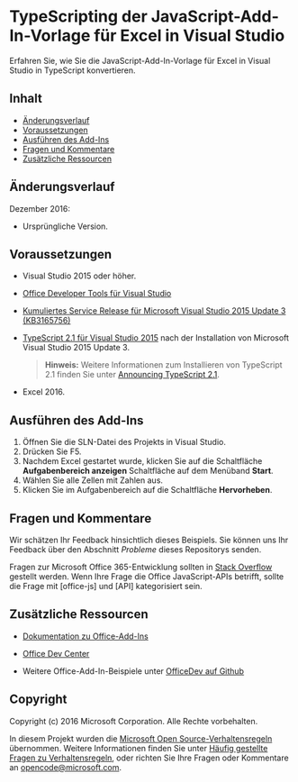 ﻿---
page_type: sample
products:
- office-excel
- office-365
languages:
- javascript
extensions:
  contentType: samples
  technologies:
  - Add-ins
  createdDate: 12/8/2016 9:16:02 PM
---
# <a name="typescripting-visual-studio-excel-javascript-add-in-template"></a>TypeScripting der JavaScript-Add-In-Vorlage für Excel in Visual Studio

Erfahren Sie, wie Sie die JavaScript-Add-In-Vorlage für Excel in Visual Studio in TypeScript konvertieren. 

## <a name="table-of-contents"></a>Inhalt
* [Änderungsverlauf](#change-history)
* [Voraussetzungen](#prerequisites)
* [Ausführen des Add-Ins](#test-the-add-in)
* [Fragen und Kommentare](#questions-and-comments)
* [Zusätzliche Ressourcen](#additional-resources)

## <a name="change-history"></a>Änderungsverlauf

Dezember 2016:

* Ursprüngliche Version.

## <a name="prerequisites"></a>Voraussetzungen

* Visual Studio 2015 oder höher.
* [Office Developer Tools für Visual Studio](https://www.visualstudio.com/en-us/features/office-tools-vs.aspx)
* [Kumuliertes Service Release für Microsoft Visual Studio 2015 Update 3 (KB3165756)](https://msdn.microsoft.com/en-us/library/mt752379.aspx)
* [TypeScript 2.1 für Visual Studio 2015](http://download.microsoft.com/download/6/D/8/6D8381B0-03C1-4BD2-AE65-30FF0A4C62DA/TS2.1-dev14update3-20161206.2/TypeScript_Dev14Full.exe) nach der Installation von Microsoft Visual Studio 2015 Update 3.

   > **Hinweis:**  Weitere Informationen zum Installieren von TypeScript 2.1 finden Sie unter [Announcing TypeScript 2.1](https://blogs.msdn.microsoft.com/typescript/2016/12/07/announcing-typescript-2-1/).

* Excel 2016.

## <a name="run-the-add-in"></a>Ausführen des Add-Ins

1. Öffnen Sie die SLN-Datei des Projekts in Visual Studio.
2. Drücken Sie F5.
3. Nachdem Excel gestartet wurde, klicken Sie auf die Schaltfläche **Aufgabenbereich anzeigen** Schaltfläche auf dem Menüband **Start**.
5. Wählen Sie alle Zellen mit Zahlen aus.
6. Klicken Sie im Aufgabenbereich auf die Schaltfläche **Hervorheben**. 

## <a name="questions-and-comments"></a>Fragen und Kommentare

Wir schätzen Ihr Feedback hinsichtlich dieses Beispiels. Sie können uns Ihr Feedback über den Abschnitt *Probleme* dieses Repositorys senden.

Fragen zur Microsoft Office 365-Entwicklung sollten in [Stack Overflow](http://stackoverflow.com/questions/tagged/office-js+API) gestellt werden. Wenn Ihre Frage die Office JavaScript-APIs betrifft, sollte die Frage mit [office-js] und [API] kategorisiert sein.

## <a name="additional-resources"></a>Zusätzliche Ressourcen
* [Dokumentation zu Office-Add-Ins](https://msdn.microsoft.com/en-us/library/office/jj220060.aspx)

* [Office Dev Center](http://dev.office.com/)
* Weitere Office-Add-In-Beispiele unter [OfficeDev auf Github](https://github.com/officedev)

## <a name="copyright"></a>Copyright
Copyright (c) 2016 Microsoft Corporation. Alle Rechte vorbehalten.



In diesem Projekt wurden die [Microsoft Open Source-Verhaltensregeln](https://opensource.microsoft.com/codeofconduct/) übernommen. Weitere Informationen finden Sie unter [Häufig gestellte Fragen zu Verhaltensregeln](https://opensource.microsoft.com/codeofconduct/faq/), oder richten Sie Ihre Fragen oder Kommentare an [opencode@microsoft.com](mailto:opencode@microsoft.com).
